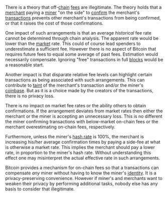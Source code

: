 There is a theory that off-[chain](Glossary#chain) [fees](Glossary#fee) are illegitimate. The theory holds that a [merchant](Glossary#merchant) paying a [miner](Glossary#miner) "on the side" to [confirm](Glossary#confirmation) the merchant's [transactions](Glossary#transaction) prevents other merchant's transactions from being confirmed, or that it raises the cost of those confirmations.

One impact of such arrangements is that an average *historical* fee rate cannot be determined through chain analysis. The apparent rate would be lower than the [market](Glossary#market) rate. This could of course lead spenders to underestimate a sufficient fee. However there is no aspect of Bitcoin that requires future fees to equal some average of past fees. Estimation would necessarily compensate. Ignoring "free" transactions in full [blocks](Glossary#block) would be a reasonable start.

Another impact is that disparate relative fee levels can highlight certain transactions as being associated with such arrangements. This can contribute to [taint](Glossary#taint) of the merchant's transaction and/or the miner's [coinbase](Glossary#miner). But as it is a choice made by the creators of the transactions, there is no privacy loss.

There is no impact on market fee rates or the ability others to obtain confirmations. If the arrangement deviates from market rates then either the merchant or the miner is accepting an unnecessary loss. This is no different the miner confirming transactions with below-market on-chain fees or the merchant overestimating on-chain fees, respectively.

Furthermore, unless the miner's [hash rate](Glossary#hash-rate) is 100%, the merchant is increasing his/her average confirmation times by paying a side-fee at what is otherwise a market rate. This implies the merchant should pay a lower rate, in proportion to the miner's hash rate. Without understanding this effect one may misinterpret the actual effective rate in such arrangements.

Bitcoin provides a mechanism for on-chain fees so that a transactions can compensate *any* miner without having to know the miner's [identity](Glossary#identity). It is a privacy-preserving convenience. However if miner's and merchants want to weaken their privacy by performing additional tasks, nobody else has any basis to consider that illegitimate.